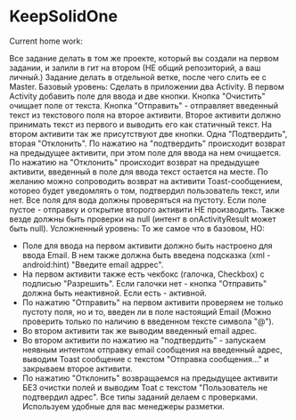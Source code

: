 # KeepSolidOne

Current home work:

Все задание делать в том же проекте, который вы создали на первом задании, и залили в гит на втором (НЕ общий репозиторий, а ваш личный.)
Задание делать в отдельной ветке, после чего слить ее с Master.
Базовый уровень:
Сделать в приложении два Activity. В первом Activity добавить поле для ввода и две кнопки.
Кнопка "Очистить" очищает поле от текста. Кнопка "Отправить" - отправляет введенный текст из текстового поля на второе активити.
Второе активити должно принимать текст из первого и выводить его как статичный текст. На втором активити так же присутствуют две кнопки. Одна "Подтвердить", вторая "Отклонить".
По нажатию на "подтвердить" происходит возврат на предыдущее активити, при этом поле для ввода на нем очищается.
По нажатию на "Отклонить" происходит возврат на предыдущее активити, введенный в поле для ввода текст остается на месте.
По желанию можно сопроводить возврат на активити Toast-сообщением, которео будет уведомлять о том, подтвердил пользователь текст, или нет. 
Все поля для вода должны проверяться на пустоту. Если поле пустое - отправку и открытие второго активити НЕ производить. Также везде должны быть проверки на null (интент в onActivityResult может быть null).
Усложненный уровень:
То же самое что в базовом, НО:
 - Поле для ввода на первом активити должно быть настроено для ввода Email. В нем также должна быть введена подсказка (xml - android:hint) "Введите email адррес".
 - На первом активити также есть чекбокс (галочка, Checkbox) с подписью "Разрешить". Если галочки нет - кнопка "Отправить" должна быть неактивной. Если есть - активной.
 - По нажатию "Отправить" на первом активити проверяем не только пустоту поля, но и то, введен ли в поле настоящий Email (Можно проверить только по наличию в введенном тексте символа "@").
 - Во втором активити так же выводим введенный email адрес.
 - Во втором активити по нажатию на "подтвердить" - запускаем неявным интентом отправку email сообщения на введенный адрес, выводим Toast сообщение с текстом "Отправка сообщения..." и закрываем второе активити.
 - По нажатию "Отклонить" возвращаемся на предыдущее активити БЕЗ очистки полей и выводим Toat с текстом "Пользователь не подтвердил адрес".
 Все типы заданий делаем с проверками. Используем удобные для вас менеджеры разметки.
